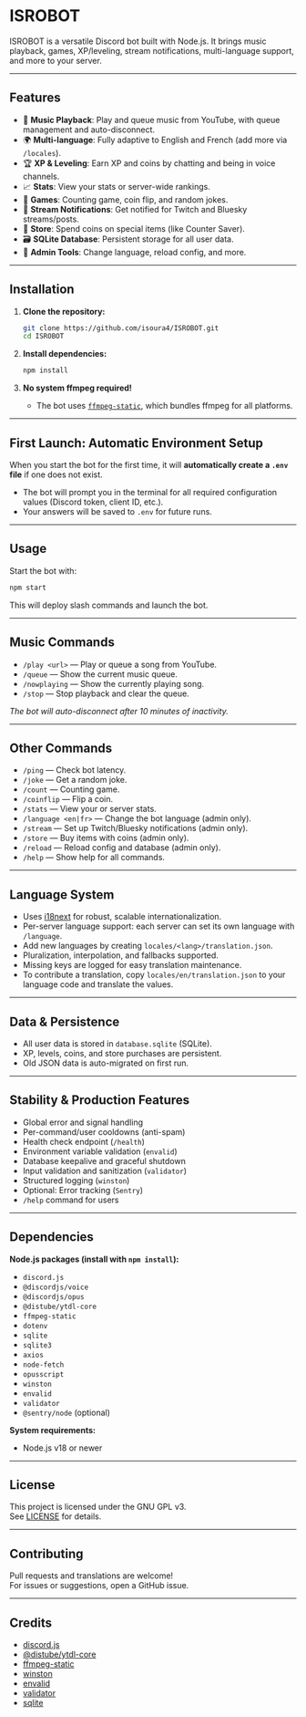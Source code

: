 # ISROBOT

ISROBOT is a versatile Discord bot built with Node.js. It brings music playback, games, XP/leveling, stream notifications, multi-language support, and more to your server.

---

## Features

- 🎵 **Music Playback**: Play and queue music from YouTube, with queue management and auto-disconnect.
- 🌍 **Multi-language**: Fully adaptive to English and French (add more via `/locales`).
- 🏆 **XP & Leveling**: Earn XP and coins by chatting and being in voice channels.
- 📈 **Stats**: View your stats or server-wide rankings.
- 🎲 **Games**: Counting game, coin flip, and random jokes.
- 📢 **Stream Notifications**: Get notified for Twitch and Bluesky streams/posts.
- 🛒 **Store**: Spend coins on special items (like Counter Saver).
- 🗃️ **SQLite Database**: Persistent storage for all user data.
- 🔄 **Admin Tools**: Change language, reload config, and more.

---

## Installation

1. **Clone the repository:**
   ```bash
   git clone https://github.com/isoura4/ISROBOT.git
   cd ISROBOT
   ```

2. **Install dependencies:**
   ```bash
   npm install
   ```

3. **No system ffmpeg required!**
   - The bot uses [`ffmpeg-static`](https://www.npmjs.com/package/ffmpeg-static), which bundles ffmpeg for all platforms.

---

## First Launch: Automatic Environment Setup

When you start the bot for the first time, it will **automatically create a `.env` file** if one does not exist.

- The bot will prompt you in the terminal for all required configuration values (Discord token, client ID, etc.).
- Your answers will be saved to `.env` for future runs.

---

## Usage

Start the bot with:
```bash
npm start
```
This will deploy slash commands and launch the bot.

---

## Music Commands

- `/play <url>` — Play or queue a song from YouTube.
- `/queue` — Show the current music queue.
- `/nowplaying` — Show the currently playing song.
- `/stop` — Stop playback and clear the queue.

*The bot will auto-disconnect after 10 minutes of inactivity.*

---

## Other Commands

- `/ping` — Check bot latency.
- `/joke` — Get a random joke.
- `/count` — Counting game.
- `/coinflip` — Flip a coin.
- `/stats` — View your or server stats.
- `/language <en|fr>` — Change the bot language (admin only).
- `/stream` — Set up Twitch/Bluesky notifications (admin only).
- `/store` — Buy items with coins (admin only).
- `/reload` — Reload config and database (admin only).
- `/help` — Show help for all commands.

---

## Language System

- Uses [i18next](https://www.i18next.com/) for robust, scalable internationalization.
- Per-server language support: each server can set its own language with `/language`.
- Add new languages by creating `locales/<lang>/translation.json`.
- Pluralization, interpolation, and fallbacks supported.
- Missing keys are logged for easy translation maintenance.
- To contribute a translation, copy `locales/en/translation.json` to your language code and translate the values.

---

## Data & Persistence

- All user data is stored in `database.sqlite` (SQLite).
- XP, levels, coins, and store purchases are persistent.
- Old JSON data is auto-migrated on first run.

---

## Stability & Production Features

- Global error and signal handling
- Per-command/user cooldowns (anti-spam)
- Health check endpoint (`/health`)
- Environment variable validation (`envalid`)
- Database keepalive and graceful shutdown
- Input validation and sanitization (`validator`)
- Structured logging (`winston`)
- Optional: Error tracking (`Sentry`)
- `/help` command for users

---

## Dependencies

**Node.js packages (install with `npm install`):**
- `discord.js`
- `@discordjs/voice`
- `@discordjs/opus`
- `@distube/ytdl-core`
- `ffmpeg-static`
- `dotenv`
- `sqlite`
- `sqlite3`
- `axios`
- `node-fetch`
- `opusscript`
- `winston`
- `envalid`
- `validator`
- `@sentry/node` (optional)

**System requirements:**
- Node.js v18 or newer

---

## License

This project is licensed under the GNU GPL v3.  
See [LICENSE](LICENSE) for details.

---

## Contributing

Pull requests and translations are welcome!  
For issues or suggestions, open a GitHub issue.

---

## Credits

- [discord.js](https://discord.js.org/)
- [@distube/ytdl-core](https://www.npmjs.com/package/@distube/ytdl-core)
- [ffmpeg-static](https://www.npmjs.com/package/ffmpeg-static)
- [winston](https://www.npmjs.com/package/winston)
- [envalid](https://www.npmjs.com/package/envalid)
- [validator](https://www.npmjs.com/package/validator)
- [sqlite](https://www.sqlite.org/)